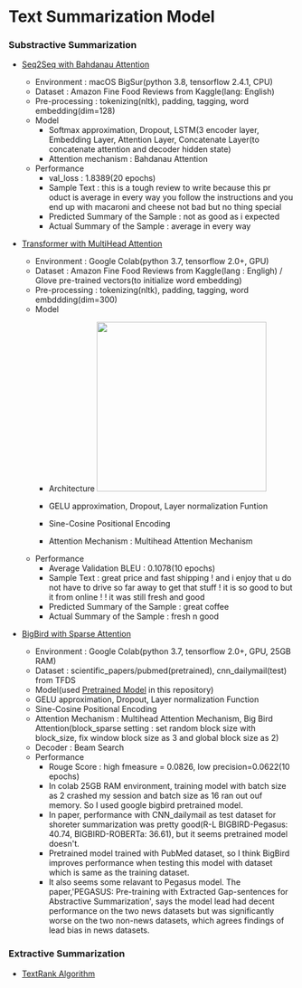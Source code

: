 # Text Summarization Model
### Substractive Summarization
* [Seq2Seq with Bahdanau Attention
](https://github.com/jyshin0926/Text-Summarization/blob/master/seq2seq_summarization_bdnau.ipynb)
  * Environment : macOS BigSur(python 3.8, tensorflow 2.4.1, CPU)
  * Dataset : Amazon Fine Food Reviews from Kaggle(lang: English)
  * Pre-processing : tokenizing(nltk), padding, tagging, word embedding(dim=128)
  * Model
    * Softmax approximation, Dropout, LSTM(3 encoder layer, Embedding Layer, Attention Layer, Concatenate Layer(to concatenate attention and decoder hidden state)
    * Attention mechanism : Bahdanau Attention
  * Performance
    * val_loss : 1.8389(20 epochs)
    * Sample Text : this is a tough review to write because this pr
oduct is average in every way you follow the instructions
and you end up with macaroni and cheese not bad but no
thing special
    * Predicted Summary of the Sample : not as good as i expected
    * Actual Summary of the Sample : average in every way

* [Transformer with MultiHead Attention](https://github.com/jyshin0926/Text-Summarization/blob/master/Transformers_summarization.ipynb)
   * Environment : Google Colab(python 3.7, tensorflow 2.0+, GPU)
   * Dataset : Amazon Fine Food Reviews from Kaggle(lang : Engligh) / Glove pre-trained vectors(to initialize word embedding)
   * Pre-processing : tokenizing(nltk), padding, tagging, word embddding(dim=300)
   * Model
     * Architecture
     <right><img src="https://user-images.githubusercontent.com/46860669/120432352-c9141c00-c3b4-11eb-8754-c17a0162ebd8.png" width="300" height="300"></right>
     
     * GELU approximation, Dropout, Layer normalization Funtion
     * Sine-Cosine Positional Encoding
     * Attention Mechanism : Multihead Attention Mechanism
   * Performance
     * Average Validation BLEU : 0.1078(10 epochs)
     * Sample Text : great price and fast shipping ! and i enjoy that
   u do not have to drive so far away to get that stuff ! it is
   so good to but it from online ! ! it was still fresh and good
     * Predicted Summary of the Sample : great coffee
     * Actual Summary of the Sample : fresh n good

* [BigBird with Sparse Attention](https://github.com/jyshin0926/Text-Summarization/blob/master/seq2seq_summarization_bdnau.ipynb)
   * Environment : Google Colab(python 3.7, tensorflow 2.0+, GPU, 25GB RAM)
   * Dataset : scientific_papers/pubmed(pretrained), cnn_dailymail(test) from TFDS
   * Model(used [Pretrained Model](https://github.com/google-research/bigbird) in this repository)
    * GELU approximation, Dropout, Layer normalization Function
    * Sine-Cosine Positional Encoding
    * Attention Mechanism : Multihead Attention Mechanism, Big Bird Attention(block_sparse setting : set random block size with block_size, fix window block size as 3 and global block size as 2)
    * Decoder : Beam Search
   * Performance
     * Rouge Score : high fmeasure = 0.0826, low precision=0.0622(10 epochs)
     * In colab 25GB RAM environment, training model with batch size as 2 crashed my session and batch size as 16 ran out ouf memory. So I used google bigbird pretrained model.
     * In paper, performance with CNN_dailymail as test dataset for shoreter summarization was pretty good(R-L BIGBIRD-Pegasus: 40.74, BIGBIRD-ROBERTa: 36.61), but it seems pretrained model doesn't.
     * Pretrained model trained with PubMed dataset, so I think BigBird improves performance when testing this model with dataset which is same as the training dataset. 
     * It also seems some relavant to Pegasus model. The paper,'PEGASUS: Pre-training with Extracted Gap-sentences for Abstractive Summarization', says the model lead had decent performance on the two news datasets but was significantly worse on the two non-news datasets, which agrees findings of lead bias in news datasets.
     

### Extractive Summarization
* [TextRank Algorithm](https://github.com/jyshin0926/Text-Summarization/blob/master/TextRank_kor.ipynb)
